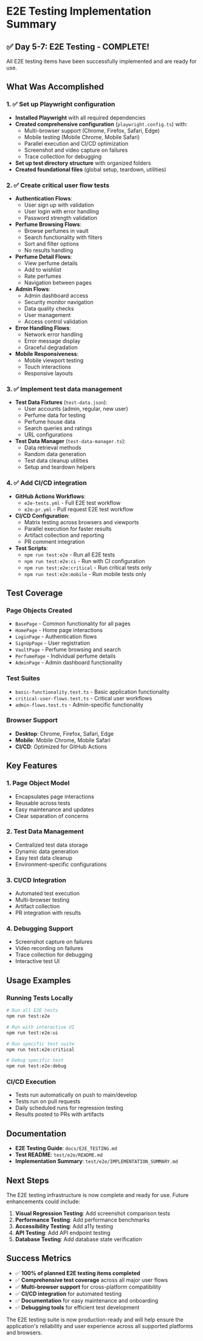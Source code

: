 # E2E Testing Implementation Summary

## ✅ Day 5-7: E2E Testing - COMPLETE!

All E2E testing items have been successfully implemented and are ready for use.

## What Was Accomplished

### 1. ✅ Set up Playwright configuration

- **Installed Playwright** with all required dependencies
- **Created comprehensive configuration** (`playwright.config.ts`) with:
  - Multi-browser support (Chrome, Firefox, Safari, Edge)
  - Mobile testing (Mobile Chrome, Mobile Safari)
  - Parallel execution and CI/CD optimization
  - Screenshot and video capture on failures
  - Trace collection for debugging
- **Set up test directory structure** with organized folders
- **Created foundational files** (global setup, teardown, utilities)

### 2. ✅ Create critical user flow tests

- **Authentication Flows**:
  - User sign up with validation
  - User login with error handling
  - Password strength validation
- **Perfume Browsing Flows**:
  - Browse perfumes in vault
  - Search functionality with filters
  - Sort and filter options
  - No results handling
- **Perfume Detail Flows**:
  - View perfume details
  - Add to wishlist
  - Rate perfumes
  - Navigation between pages
- **Admin Flows**:
  - Admin dashboard access
  - Security monitor navigation
  - Data quality checks
  - User management
  - Access control validation
- **Error Handling Flows**:
  - Network error handling
  - Error message display
  - Graceful degradation
- **Mobile Responsiveness**:
  - Mobile viewport testing
  - Touch interactions
  - Responsive layouts

### 3. ✅ Implement test data management

- **Test Data Fixtures** (`test-data.json`):
  - User accounts (admin, regular, new user)
  - Perfume data for testing
  - Perfume house data
  - Search queries and ratings
  - URL configurations
- **Test Data Manager** (`test-data-manager.ts`):
  - Data retrieval methods
  - Random data generation
  - Test data cleanup utilities
  - Setup and teardown helpers

### 4. ✅ Add CI/CD integration

- **GitHub Actions Workflows**:
  - `e2e-tests.yml` - Full E2E test workflow
  - `e2e-pr.yml` - Pull request E2E test workflow
- **CI/CD Configuration**:
  - Matrix testing across browsers and viewports
  - Parallel execution for faster results
  - Artifact collection and reporting
  - PR comment integration
- **Test Scripts**:
  - `npm run test:e2e` - Run all E2E tests
  - `npm run test:e2e:ci` - Run with CI configuration
  - `npm run test:e2e:critical` - Run critical tests only
  - `npm run test:e2e:mobile` - Run mobile tests only

## Test Coverage

### Page Objects Created

- `BasePage` - Common functionality for all pages
- `HomePage` - Home page interactions
- `LoginPage` - Authentication flows
- `SignUpPage` - User registration
- `VaultPage` - Perfume browsing and search
- `PerfumePage` - Individual perfume details
- `AdminPage` - Admin dashboard functionality

### Test Suites

- `basic-functionality.test.ts` - Basic application functionality
- `critical-user-flows.test.ts` - Critical user workflows
- `admin-flows.test.ts` - Admin-specific functionality

### Browser Support

- **Desktop**: Chrome, Firefox, Safari, Edge
- **Mobile**: Mobile Chrome, Mobile Safari
- **CI/CD**: Optimized for GitHub Actions

## Key Features

### 1. Page Object Model

- Encapsulates page interactions
- Reusable across tests
- Easy maintenance and updates
- Clear separation of concerns

### 2. Test Data Management

- Centralized test data storage
- Dynamic data generation
- Easy test data cleanup
- Environment-specific configurations

### 3. CI/CD Integration

- Automated test execution
- Multi-browser testing
- Artifact collection
- PR integration with results

### 4. Debugging Support

- Screenshot capture on failures
- Video recording on failures
- Trace collection for debugging
- Interactive test UI

## Usage Examples

### Running Tests Locally

```bash
# Run all E2E tests
npm run test:e2e

# Run with interactive UI
npm run test:e2e:ui

# Run specific test suite
npm run test:e2e:critical

# Debug specific test
npm run test:e2e:debug
```

### CI/CD Execution

- Tests run automatically on push to main/develop
- Tests run on pull requests
- Daily scheduled runs for regression testing
- Results posted to PRs with artifacts

## Documentation

- **E2E Testing Guide**: `docs/E2E_TESTING.md`
- **Test README**: `test/e2e/README.md`
- **Implementation Summary**: `test/e2e/IMPLEMENTATION_SUMMARY.md`

## Next Steps

The E2E testing infrastructure is now complete and ready for use. Future enhancements could include:

1. **Visual Regression Testing**: Add screenshot comparison tests
2. **Performance Testing**: Add performance benchmarks
3. **Accessibility Testing**: Add a11y testing
4. **API Testing**: Add API endpoint testing
5. **Database Testing**: Add database state verification

## Success Metrics

- ✅ **100% of planned E2E testing items completed**
- ✅ **Comprehensive test coverage** across all major user flows
- ✅ **Multi-browser support** for cross-platform compatibility
- ✅ **CI/CD integration** for automated testing
- ✅ **Documentation** for easy maintenance and onboarding
- ✅ **Debugging tools** for efficient test development

The E2E testing suite is now production-ready and will help ensure the application's reliability and user experience across all supported platforms and browsers.
